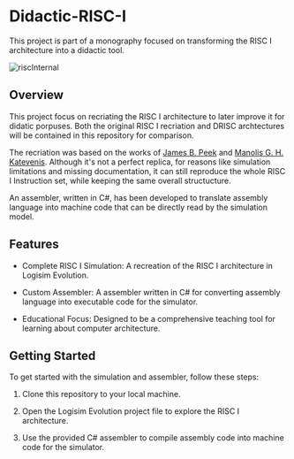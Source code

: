 # Didactic-RISC-I
This project is part of a monography focused on transforming the RISC I architecture into a didactic tool.

![riscInternal](https://github.com/user-attachments/assets/4eea920d-c49b-4046-a99b-ded1ad917bcd)

## Overview
This project focus on recriating the RISC I architecture to later improve it for didatic porpuses. Both the original RISC I recriation and DRISC archtectures will be contained in this repository for comparison.

The recriation was based on the works of [James B. Peek](https://www2.eecs.berkeley.edu/Pubs/TechRpts/1983/CSD-83-135.pdf) and [Manolis G. H. Katevenis](https://archive.org/details/reducedinstructi0000kate/mode/2up).
Although it's not a perfect replica, for reasons like simulation limitations and missing documentation, it can still reproduce the whole RISC I Instruction set, while keeping the same overall structucture.

An assembler, written in C#, has been developed to translate assembly language into machine code that can be directly read by the simulation model.

## Features
- Complete RISC I Simulation: A recreation of the RISC I architecture in Logisim Evolution.

- Custom Assembler: A  assembler written in C# for converting assembly language into executable code for the simulator.

- Educational Focus: Designed to be a comprehensive teaching tool for learning about computer architecture.

## Getting Started
To get started with the simulation and assembler, follow these steps:

1. Clone this repository to your local machine.

2. Open the Logisim Evolution project file to explore the RISC I architecture.

3. Use the provided C# assembler to compile assembly code into machine code for the simulator.

